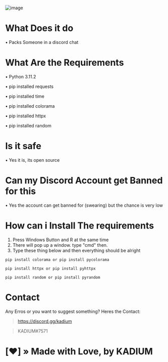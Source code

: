 ![image](https://user-images.githubusercontent.com/124511777/218091441-1afcd3f9-0c30-4708-a74e-6eca38dd6cf9.png)


# What Does it do
• Packs Someone in a discord chat

# What Are the Requirements
• Python 3.11.2

• pip installed requests

• pip installed time

• pip installed colorama

• pip installed httpx

• pip installed random



# Is it safe
• Yes it is, its open source

# Can my Discord Account get Banned for this
• Yes the account can get banned for (swearing) but the chance is very low

# How can i Install The requirements
1. Press Windows Button and R at the same time
2. There will pop up a window. type "cmd" then.
3. Type these thing below and then everything should be alright
```
pip install colorama or pip install pycolorama

pip install httpx or pip install pyhttpx

pip install random or pip install pyrandom
```

# Contact
Any Erros or you want to suggest something? Heres the Contact:

> https://discord.gg/kadium

> KADIUM#7571

# [❤️] » Made with Love, by KADIUM

